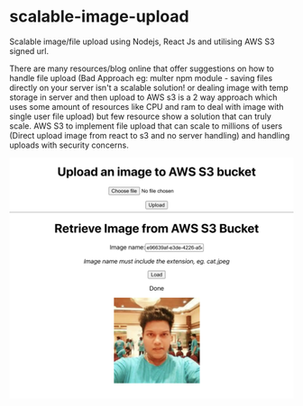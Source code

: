 # scalable-image-upload
Scalable image/file upload using Nodejs, React Js and utilising AWS S3 signed url.

There are many resources/blog online that offer suggestions on how to handle file upload (Bad Approach eg: multer npm module - saving files directly on your server isn't a scalable solution! or dealing image with temp storage in server and then upload to AWS s3 is a 2 way approach which uses some amount of resources like CPU and ram to deal with image with single user file upload) but few resource show a solution that can truly scale. AWS S3 to implement file upload that can scale to millions of users (Direct upload image from react to s3 and no server handling) and handling uploads with security concerns.

![Screenshot](image.png)
